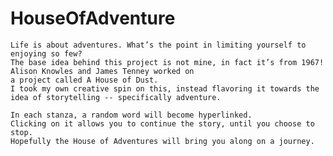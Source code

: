 # HouseOfAdventure

	Life is about adventures. What’s the point in limiting yourself to enjoying so few?
	The base idea behind this project is not mine, in fact it’s from 1967! Alison Knowles and James Tenney worked on
	a project called A House of Dust.
	I took my own creative spin on this, instead flavoring it towards the idea of storytelling -- specifically adventure.

	In each stanza, a random word will become hyperlinked.
	Clicking on it allows you to continue the story, until you choose to stop.
	Hopefully the House of Adventures will bring you along on a journey.
